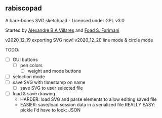 ## rabiscopad

A bare-bones SVG sketchpad - Licensed under GPL v3.0

Started by [Alexandre B A Villares](http://twitter.com/villares) and [Foad S. Farimani](https://twitter.com/fsfarimani)

v2020_12_19 exporting SVG now!
v2020_12_20 line mode & circle mode

TODO:

- [ ] GUI buttons
	- [ ] pen colors 
        - [ ] weight and mode buttons
- [ ] selection mode
- [ ] save SVG with timestamp on name
	- [ ] save SVG to user selected file

- [ ] load & save drawing
	- HARDER: load SVG and parse elements to allow editing saved file
	- EASIER: save/load session data in a serialized file
		REALLY EASY: pickle
		I'd have to look: JSON

